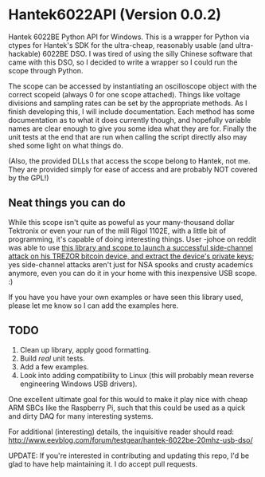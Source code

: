 # Hantek6022API (Version 0.0.2)

Hantek 6022BE Python API for Windows. This is a wrapper for Python via ctypes for Hantek's SDK for the ultra-cheap, 
reasonably usable (and ultra-hackable) 6022BE DSO. I was tired of using the silly Chinese software 
that came with this DSO, so I decided to write a wrapper so I could run the scope through Python. 

The scope can be accessed by instantiating an oscilloscope object with the correct scopeid (always 0 for one scope
attached). Things like voltage divisions and sampling rates can be set by the appropriate methods. As I finish developing
this, I will include documentation. Each method has some documentation as to what it does currently though, and hopefully
variable names are clear enough to give you some idea what they are for. Finally the unit tests at the end that are
run when calling the script directly also may shed some light on what things do.

(Also, the provided DLLs that access the scope belong to Hantek, not me. They are provided simply for ease of access and
are probably NOT covered by the GPL!)

## Neat things you can do

While this scope isn't quite as poweful as your many-thousand dollar Tektronix or even your run of the mill Rigol 1102E,
with a little bit of programming, it's capable of doing interesting things. User -johoe on reddit was able to use
[this library and scope to launch a successful side-channel attack on his TREZOR bitcoin device, and extract the
device's private keys](http://www.reddit.com/r/TREZOR/comments/31z7hc/extracting_the_private_key_from_a_trezor_with_a/#);
yes side-channel attacks aren't just for NSA spooks and crusty academics anymore, even you can do it in your home
with this inexpensive USB scope. :)

If you have you have your own examples or have seen this library used, please let me know so I can add the examples here.


## TODO

 1. Clean up library, apply good formatting.
 2. Build *real* unit tests.
 3. Add a few examples.
 4. Look into adding compatibility to Linux (this will probably mean reverse engineering Windows USB drivers).

One excellent ultimate goal for this would to make it play nice with cheap ARM SBCs like the Raspberry Pi, such that
this could be used as a quick and dirty DAQ for many interesting systems.


For additional (interesting) details, the inquisitive reader should read:
http://www.eevblog.com/forum/testgear/hantek-6022be-20mhz-usb-dso/ 

UPDATE: If you're interested in contributing and updating this repo, I'd be glad to have help maintaining it.
 I do accept pull requests.
